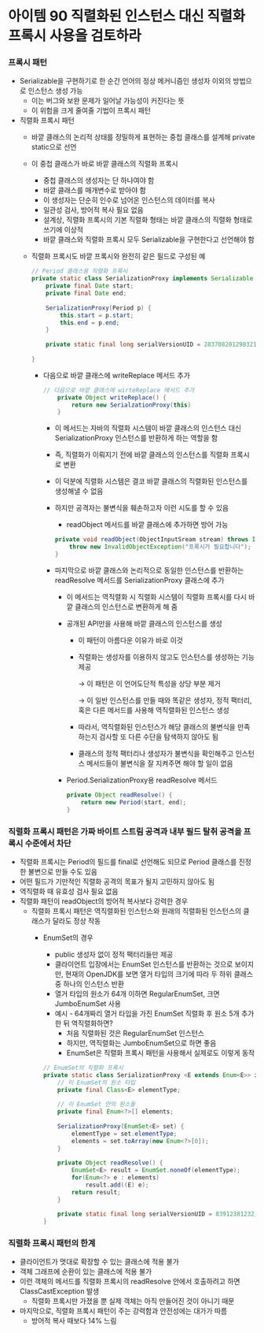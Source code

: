 # 아이템 90 직렬화된 인스턴스 대신 직렬화 프록시 사용을 검토하라

### 프록시 패턴

- Serializable을 구현하기로 한 순간 언어의 정상 메커니즘인 생성자 이외의 방법으로 인스턴스 생성 가능
    - 이는 버그와 보완 문제가 일어날 가능성이 커진다는 뜻
    - 이 위험을 크게 줄여줄 기법이 프록시 패턴
- 직렬화 프록시 패턴
    - 바깥 클래스의 논리적 상태를 정밀하게 표현하는 중첩 클래스를 설계해 private static으로 선언
    - 이 중첩 클래스가 바로 바깥 클래스의 직렬화 프록시
        - 중첩 클래스의 생성자는 단 하나여야 함
        - 바깥 클래스를 매개변수로 받아야 함
        - 이 생성자는 단순히 인수로 넘어온 인스턴스의 데이터를 복사
        - 일관성 검사, 방어적 복사 필요 없음
        - 설계상, 직렬화 프록시의 기본 직렬화 형태는 바깥 클래스의 직렬화 형태로 쓰기에 이상적
        - 바깥 클래스와 직렬화 프록시 모두 Serializable을 구현한다고 선언해야 함
    - 직렬화 프록시도 바깥 프록시와 완전히 같은 필드로 구성된 예
        
        ```java
        // Period 클래스용 직렬화 프록시
        private static class SerializationProxy implements Serializable {
        	private final Date start;
        	private final Date end;
        	
        	SerializationProxy(Period p) {
        		this.start = p.start;
        		this.end = p.end;
        	}
        	
        	private static final long serialVersionUID = 28370820129832193;
        	
        }
        ```
        
        - 다음으로 바깥 클래스에 writeReplace 메서드 추가
            
            ```java
            // 다음으로 바깥 클래스에 wirteReplace 메서드 추가
            	private Object writeReplace() {
            		return new SerialzationProxy(this)
            	}
            ```
            
            - 이 메서드는 자바의 직렬화 시스템이 바깥 클래스의 인스턴스 대신 SerializationProxy 인스턴스를 반환하게 하는 역할을 함
            - 즉, 직렬화가 이뤄지기 전에 바깥 클래스의 인스턴스를 직렬화 프록시로 변환
            - 이 덕분에 직렬화 시스템은 결코 바깥 클래스의 직렬화된 인스턴스를 생성해낼 수 없음
            - 하지만 공격자는 불변식을 훼손하고자 이런 시도를 할 수 있음
                - readObject 메서드를 바깥 클래스에 추가하면 방어 가능
                
                ```java
                private void readObject(ObjectInputSream stream) throws InvalidObjectException {
                	throw new InvalidObjectException("프록시가 필요합니다");
                }
                ```
                
            - 마지막으로 바깥 클래스와 논리적으로 동일한 인스턴스를 반환하는 readResolve 메서드를 SerializationProxy 클래스에 추가
                - 이 메서드는 역직렬화 시 직렬화 시스템이 직렬화 프록시를 다시 바깥 클래스의 인스턴스로 변환하게 해 줌
                - 공개된 API만을 사용해 바깥 클래스의 인스턴스를 생성
                    - 이 패턴이 아름다운 이유가 바로 이것
                    - 직렬화는 생성자를 이용하지 않고도 인스턴스를 생성하는 기능 제공
                        
                        → 이 패턴은 이 언어도단적 특성을 상당 부분 제거
                        
                        → 이 일반 인스턴스를 만들 때와 똑같은 생성자, 정적 팩터리, 혹은 다른 메서드를 사용해 역직렬화된 인스턴스 생성
                        
                    - 따라서, 역직렬화된 인스턴스가 해당 클래스의 불변식을 만족하는지 검사할 또 다른 수단을 탐색하지 않아도 됨
                    - 클래스의 정적 팩터리나 생성자가 불변식을 확인해주고 인스턴스 메서드들이 불변식을 잘 지켜주면 해야 할 일이 없음
                - Period.SerializationProxy용 readResolve 메서드
                    
                    ```java
                    private Object readResolve() {
                    	return new Period(start, end);
                    }
                    ```
                    

### 직렬화 프록시 패턴은 가짜 바이트 스트림 공격과 내부 필드 탈취 공격을 프록시 수준에서 차단

- 직렬화 프록시는 Period의 필드를 final로 선언해도 되므로 Period 클래스를 진정한 불변으로 만들 수도 있음
- 어떤 필드가 기만적인 직렬화 공격의 목표가 될지 고민하지 않아도 됨
- 역직렬화 때 유효성 검사 필요 없음
- 직렬화 패턴이 readObject의 방어적 복사보다 강력한 경우
    - 직렬화 프록시 패턴은 역직렬화된 인스턴스와 원래의 직렬화된 인스턴스의 클래스가 달라도 정상 작동
        - EnumSet의 경우
            - public 생성자 없이 정적 팩터리들만 제공
            - 클라이언트 입장에서는 EnumSet 인스턴스를 반환하는 것으로 보이지만, 현재의 OpenJDK를 보면 열거 타입의 크기에 따라 두 하위 클래스 중 하나의 인스턴스 반환
            - 열거 타입의 원소가 64개 이하면 RegularEnumSet, 크면 JumboEnumSet 사용
            - 예시 - 64개짜리 열거 타입을 가진 EnumSet 직렬화 후 원소 5개 추가 한 뒤 역직렬화하면?
                - 처음 직렬화된 것은 RegularEnumSet 인스턴스
                - 하지만, 역직렬화는 JumboEnumSet으로 하면 좋음
                - EnumSet은 직렬화 프록시 패턴을 사용해서 실제로도 이렇게 동작
            
            ```java
            // EnumSet의 직렬화 프록시
            private static class SerializationProxy <E extends Enum<E>> implements Serialzable {
            	// 이 EnumSet의 원소 타입
            	private final Class<E> elementType;
            	
            	// 이 EnumSet 안의 원소들
            	private final Enum<?>[] elements;
            	
            	SerializationProxy(EnumSet<E> set) {
            		elementType = set.elementType;
            		elements = set.toArray(new Enum<?>[0]);
            	}
            	
            	private Object readResolve() {
            		EnumSet<E> result = EnumSet.noneOf(elementType);
            		for(Enum<?> e : elements) 
            			result.add((E) e);
            		return result;
            	}
            	
            	private static final long serialVersionUID = 83912381232;
            }
            ```
            

### 직렬화 프록시 패턴의 한계

- 클라이언트가 멋대로 확장할 수 있는 클래스에 적용 불가
- 객체 그래프에 순환이 있는 클래스에 적용 불가
- 이런 객체의 메서드를 직렬화 프록시의 readResolve 안에서 호출하려고 하면 ClassCastException 발생
    - 직렬화 프록시만 가졌을 뿐 실제 객체는 아직 만들어진 것이 아니기 때문
- 마지막으로, 직렬화 프록시 패턴이 주는 강력함과 안전성에는 대가가 따름
    - 방어적 복사 때보다 14% 느림
